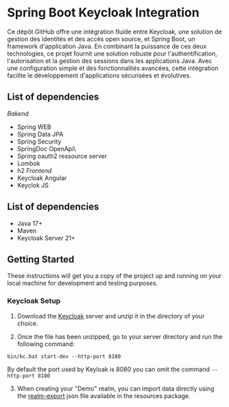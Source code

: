 
# Spring Boot Keycloak Integration

Ce dépôt GitHub offre une intégration fluide entre Keycloak, une solution de gestion des identités et des accès open source, et Spring Boot, un framework d'application Java. En combinant la puissance de ces deux technologies, ce projet fournit une solution robuste pour l'authentification, l'autorisation et la gestion des sessions dans les applications Java. Avec une configuration simple et des fonctionnalités avancées, cette intégration facilite le développement d'applications sécurisées et évolutives.

## List of dependencies
*Bakend*
- Spring WEB
- Spring Data JPA
- Spring Security
- SpringDoc OpenApi\
- Spring oauth2 ressource server
- Lombok
- h2
*Frontend*
- Keycloak Angular
- Keyclok JS

## List of dependencies
- Java 17+
- Maven
- Keycloak Server 21+

## Getting Started
These instructions will get you a copy of the project up and running on your local machine for development and testing purposes.

### Keycloak Setup
1. Download the [Keycloak](https://www.keycloak.org/downloads) server and unzip it in the directory of your choice.

2. Once the file has been unzipped, go to your server directory and run the following command:
```
bin/kc.bat start-dev --http-port 8180
```
By default the port used by Keyloak is 8080 you can omit the command ```--http-port 8180```

3. When creating your "Demo" realm, you can import data directly using the [realm-export](https://github.com/Hichem-Belhadj/oidc-keycloak/blob/main/doc/keycloak-realm/realm-export.json) json file available in the resources package.
